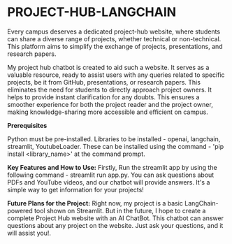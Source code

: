 # PROJECT-HUB-LANGCHAIN
 
Every campus deserves a dedicated project-hub website, where students can share a diverse range of projects, whether technical or non-technical. This platform aims to simplify the exchange of projects, presentations, and research papers.

My project hub chatbot is created to aid such a website. It serves as a valuable resource, ready to assist users with any queries related to specific projects, be it from GitHub, presentations, or research papers. This eliminates the need for students to directly approach project owners. It helps to provide instant clarification for any doubts. This ensures a smoother experience for both the project reader and the project owner, making knowledge-sharing more accessible and efficient on campus.

**Prerequisites**

Python must be pre-installed.
Libraries to be installed - openai, langchain, streamlit, YoutubeLoader. 
These can be installed using the command - 'pip install <library_name>' at the command prompt.

**Key Features and How to Use:**
Firstly, Run the streamlit app by using the following command - streamlit run app.py. 
You can ask questions about PDFs and YouTube videos, and our chatbot will provide answers. It's a simple way to get information for your projects!

**Future Plans for the Project:**
Right now, my project is a basic LangChain-powered tool shown on Streamlit. But in the future, I hope to create a complete Project Hub website with an AI ChatBot. This chatbot can answer questions about any project on the website. Just ask your questions, and it will assist you!.

